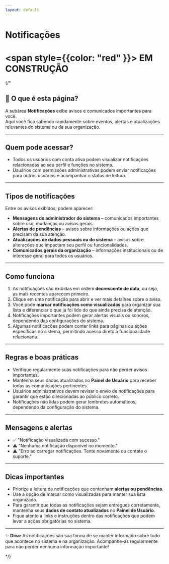 ```yaml
---
layout: default
---
```


#  Notificações

#  <span style={{color: "red" }}>  EM CONSTRUÇÃO </span>

{/*

## 📄 O que é esta página?
A subárea **Notificações** exibe avisos e comunicados importantes para você.  
Aqui você fica sabendo rapidamente sobre eventos, alertas e atualizações relevantes do sistema ou da sua organização.

---

##  Quem pode acessar?
- Todos os usuários com conta ativa podem visualizar notificações relacionadas ao seu perfil e funções no sistema.  
- Usuários com permissões administrativas podem enviar notificações para outros usuários e acompanhar o status de leitura.

---

##  Tipos de notificações
Entre os avisos exibidos, podem aparecer:  
- **Mensagens do administrador do sistema** – comunicados importantes sobre uso, mudanças ou avisos gerais.  
- **Alertas de pendências** – avisos sobre informações ou ações que precisam da sua atenção.  
- **Atualizações de dados pessoais ou do sistema** – avisos sobre alterações que impactam seu perfil ou funcionalidades.  
- **Comunicados gerais da organização** – informações institucionais ou de interesse geral para todos os usuários.

---

##  Como funciona
1. As notificações são exibidas em ordem **decrescente de data**, ou seja, as mais recentes aparecem primeiro.  
2. Clique em uma notificação para abrir e ver mais detalhes sobre o aviso.  
3. Você pode **marcar notificações como visualizadas** para organizar sua lista e diferenciar o que já foi lido do que ainda precisa de atenção.  
4. Notificações importantes podem gerar alertas visuais ou sonoros, dependendo das configurações do sistema.  
5. Algumas notificações podem conter links para páginas ou ações específicas no sistema, permitindo acesso direto à funcionalidade relacionada.

---

##  Regras e boas práticas
- Verifique regularmente suas notificações para não perder avisos importantes.  
- Mantenha seus dados atualizados no **Painel de Usuário** para receber todas as comunicações pertinentes.  
- Usuários administrativos devem revisar o envio de notificações para garantir que estão direcionadas ao público correto.  
- Notificações não lidas podem gerar lembretes automáticos, dependendo da configuração do sistema.

---

##  Mensagens e alertas
- ✅ "Notificação visualizada com sucesso."  
- ⚠️ "Nenhuma notificação disponível no momento."  
- ⚠️ "Erro ao carregar notificações. Tente novamente ou contate o suporte."

---

##  Dicas importantes
- Priorize a leitura de notificações que contenham **alertas ou pendências**.  
- Use a opção de marcar como visualizadas para manter sua lista organizada.  
- Para garantir que todas as notificações sejam entregues corretamente, mantenha seus **dados de contato atualizados** no **Painel de Usuário**.  
- Fique atento a links e instruções dentro das notificações que podem levar a ações obrigatórias no sistema.

---

✨ **Dica:** As notificações são sua forma de se manter informado sobre tudo que acontece no sistema e na organização. Acompanhe-as regularmente para não perder nenhuma informação importante!


*/}
